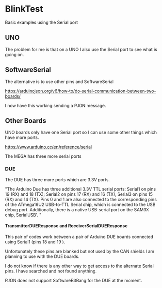 # BlinkTest

Basic examples using the Serial port

## UNO

The problem for me is that on a UNO I also use the Serial port to see what is going on.


## SoftwareSerial

The alternative is to use other pins and SoftwareSerial

https://arduinojson.org/v6/how-to/do-serial-communication-between-two-boards/

I now have this working sending a PJON message.

## Other Boards

UNO boards only have one Serial port so I can use some other things which have more ports.

https://www.arduino.cc/en/reference/serial

The MEGA has three more serial ports

### DUE

The DUE has three more ports which are 3.3V ports.

"The Arduino Due has three additional 3.3V TTL serial ports:
Serial1 on pins 19 (RX) and 18 (TX);
Serial2 on pins 17 (RX) and 16 (TX),
Serial3 on pins 15 (RX) and 14 (TX).
Pins 0 and 1 are also connected to the corresponding pins of the ATmega16U2 USB-to-TTL Serial chip,
which is connected to the USB debug port.
Additionally, there is a native USB-serial port on the SAM3X chip, SerialUSB'. "


#### TransmitterDUEResponse and ReceiverSerialDUEResponse

This pair of codes work between a pair of Arduino DUE boards connected using Serial1 (pins 18 and 19 ).

Unfortunately these pins are blanked but not used by the CAN shields I am planning to use with the DUE boards.

I do not know if there is any other way to get access to the alternate Serial pins. I have searched and not found anything.

PJON does not support SoftwareBitBang for the DUE at the moment.

